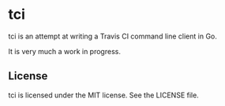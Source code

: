 # tci

tci is an attempt at writing a Travis CI command line client in Go.

It is very much a work in progress.

## License

tci is licensed under the MIT license. See the LICENSE file.
